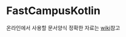 # FastCampusKotlin
온라인에서 사용할 문서양식 
정확한 자료는 [wiki](https://github.com/VintageAppMaker/FastCampusKotlin/wiki)참고 
